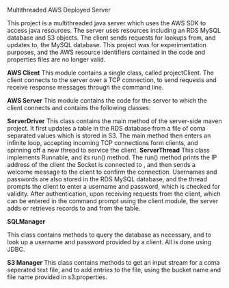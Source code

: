 Multithreaded AWS Deployed Server

This project is a multithreaded java server which uses the AWS SDK to access java resources. The server uses resources including an RDS MySQL database and S3 objects. The client sends requests for lookups from, and updates to, the MySQL database. This project was for experimentation purposes, and the AWS resource identifiers contained in the code and properties files are no longer valid.

**AWS Client**
This module contains a single class, called projectClient.
The client connects to the server over a TCP connection, to send requests and receive response messages through the command line.

**AWS Server**
This module contains the code for the server to which the client connects and contains the following classes:

**ServerDriver**
This class contains the main method of the server-side maven project. It first updates a table in the RDS database from a file of coma separated values which is stored in S3.  The main method then enters an infinite loop, accepting incoming TCP connections form clients, and spinning off a new thread to service the client. 
 **ServerThread**
 This class implements Runnable, and its run() method. The run() method prints the IP address of the client the Socket is connected to , and then sends a welcome message to the client to confirm the connection.  Usernames and passwords are also stored in the RDS MySQL database, and the thread prompts the client to enter a username and password, which is checked for validity. After authentication, upon receiving requests from the client, which can be entered in the command prompt using the client module, the server adds or retrieves records to and from the table. 

**SQLManager**

This class contains methods to query the database as necessary, and to look up a username and password provided by a client.  All is done using JDBC.

 **S3 Manager**
 This class contains methods to get an input stream for a coma seperated text file, and to add entries to the file, using the bucket name and file name provided in s3.properties. 